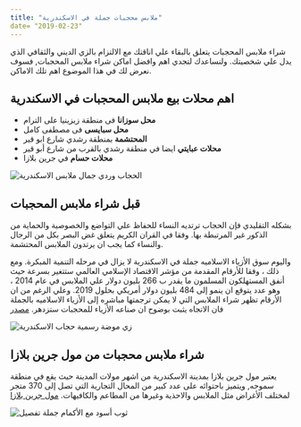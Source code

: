```yaml
---
title: "ملابس محجبات جملة في الاسكندرية"
date= "2019-02-23"
---
```


شراء ملابس المحجبات يتعلق بالبقاء علي اناقتك مع الالتزام بالزي الديني والثقافي الذي يدل علي شخصيتك. ولنساعدك لتجدي اهم وافضل اماكن شراء ملابس المحجبات, فسوف نعرض لك في هذا الموضوع اهم تلك الاماكن.


## اهم محلات بيع ملابس المحجبات في الاسكندرية
- **محل سوزانا** فى منطقة زيزينيا على الترام
- **محل سبايسى** فى مصطفى كامل
- **المحتشمة** بمنطقة رشدي شارع ابو قير
- **محلات عبايتي** ايضا في منطقة رشدي بالقرب من شارع أبو قير
- **محلات حسام** في جرين بلازا

![الحجاب وردي جمال ملابس الاسكندرية](https://i.imgur.com/2H2Qysw.jpg)

## قبل شراء ملابس المحجبات 
بشكله التقليدي فإن الحجاب ترتديه النساء للحفاظ علي التواضع والخصوصية والحماية من الذكور غير المرتبطة بها. وفقا في القران الكريم يتعلق غض البصر بكل من الرجال والنساء كما يجب ان يرتدون الملابس المحتشمة.

واليوم سوق الأزياء الاسلاميه جملة في الاسكندرية لا يزال في مرحله التنمية المبكرة. ومع ذلك ، وفقا للأرقام المقدمة من مؤشر الاقتصاد الإسلامي العالمي ستتغير بسرعة حيث أنفق المستهلكون المسلمون ما يقدر ب 266 بليون دولار علي الملابس في عام 2014 ، وهو عدد يتوقع ان ينمو إلى 484 بليون دولار أمريكي بحلول 2019. وعلي الرغم من ان الأرقام تظهر شراء الملابس التي لا يمكن ترجمتها مباشره إلى الأزياء الاسلاميه بالجملة فان الاتجاه يثبت بوضوح ان صناعه الأزياء للمحجبات ستزدهر. [مصدر](https://en.wikipedia.org/wiki/Islamic_fashion)


![زي موضة رسمية حجاب الاسكندرية](https://i.imgur.com/YmReDdO.jpg)

## شراء ملابس محجبات من مول جرين بلازا
يعتبر مول جرين بلازا بمدينة الاسكندرية من اشهر مولات المدينة حيث يقع في منطقة سموحه, ويتميز باحتوائه على عدد كبير من المحال التجارية التي تصل إلى 370 متجر لمختلف الأغراض مثل الملابس والاحذية وغيرها من المطاعم والكافيهات. [مول جرين بلازا](https://www.urtrips.com/green-plaza-mall-alexandria/)

![ثوب أسود مع الأكمام جملة تفصيل](https://i.imgur.com/tau45TS.jpg)
